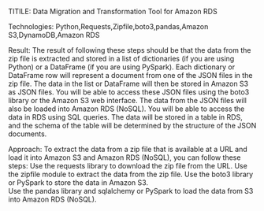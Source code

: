 TITILE:
  Data Migration and Transformation Tool for Amazon RDS 
  
Technologies:
  Python,Requests,Zipfile,boto3,pandas,Amazon S3,DynamoDB,Amazon RDS
  
Result:
  The result of following these steps should be that the data from the zip file is extracted and stored in a list of dictionaries (if you are using Python) or a DataFrame (if you are using PySpark). 
  Each dictionary or DataFrame row will represent a document from one of the JSON files in the zip file. 
  The data in the list or DataFrame will then be stored in Amazon S3 as JSON files. 
  You will be able to access these JSON files using the boto3 library or the Amazon S3 web interface.
  The data from the JSON files will also be loaded into Amazon RDS (NoSQL). You will be able to access the data in RDS using SQL queries.
  The data will be stored in a table in RDS, and the schema of the table will be determined by the structure of the JSON documents. 
  
Approach:
  To extract the data from a zip file that is available at a URL and load it into Amazon S3 and Amazon RDS (NoSQL), you can follow these steps: 
    Use the requests library to download the zip file from the URL.
    Use the zipfile module to extract the data from the zip file.
    Use the boto3 library or PySpark to store the data in Amazon S3.  
    Use the pandas library and sqlalchemy or PySpark to load the data from S3 into Amazon RDS (NoSQL).



